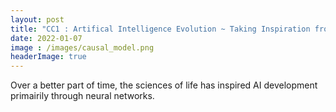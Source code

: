 ```yaml
---
layout: post
title: "CC1 : Artifical Intelligence Evolution ~ Taking Inspiration from Biology"
date: 2022-01-07
image : /images/causal_model.png
headerImage: true
---
```


Over a better part of time, the sciences of life has inspired AI development primairily through neural networks. 
